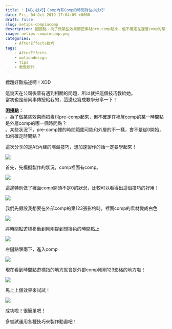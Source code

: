 ```yaml
---
title: '【AE小技巧】Comp內有Comp的時間對位小技巧'
date: Fri, 04 Oct 2019 17:04:09 +0000
draft: false
slug: aetips-compincomp
description: 困擾點：為了做某些效果而把素材pre-comp起來，但不確定在裡層comp的某一時間點是外層comp的哪一個時間點？  某些狀況下，pre-comp裡的時間範圍可能和外層的不一樣，會不是從0開始，如何確定時間點？
image: aetips-compincomp.png
categories:
    - AfterEffects技巧
tags: 
    - AfterEffects
    - motiondesign
    - tips
    - 動態設計
---
```


標題好難描述啊！XDD  
  
這幾天在公司後輩有遇到相關的問題，所以就把這個技巧教給她。  
當初也是前同事傳授給我的，這邊也寫成教學分享一下！  
  
**困擾點：**  
。為了做某些效果而把素材pre-comp起來，但不確定在裡層comp的某一時間點是外層comp的哪一個時間點？  
。某些狀況下，pre-comp裡的時間範圍可能和外層的不一樣，會不是從0開始，如何確定時間點？

這次分享的是AE內建的隱藏技巧，想加速製作的話一定要學起來！

![](2BA8A4B7-0220-44D4-84E5-A9A4026A9E05-1024x851.png)

首先，先模擬製作的狀況，comp裡面有comp。

![](4716393C-E8A9-4197-9290-20634057DDD3-1024x845.png)

這邊特別做了裡面comp開頭不是0的狀況，比較可以看得出這個技巧的好用！

![](0D759770-6EB1-40E7-96C8-88D234083653-1024x857.png)

我們先假設我想要在外部comp的第123張影格時，裡面comp的素材變成白色

![](A2BD3A79-C9EC-4017-8BFD-87FEFFF8AB7D-1024x853.png)

將時間點遊標移動到剛剛提到想換色的時間點上

![](E848FBE7-E03D-49C5-8B1A-BF2EBA2BF6E9-1024x527.png)

左鍵點擊兩下，進入comp

![](3A44B449-16FA-42E6-82C3-E80B64C41C4E-1024x852.png)

現在看到時間點遊標指的地方就會是外部comp剛剛123影格的地方啦！

![](D4981E0A-9B3D-4218-972A-063DF7BA2B15-1024x847.png)

馬上上個效果來試試！

![](5E5B3829-FEC0-4F64-B79E-9BB9C43D1AD1-1024x840.png)

成功啦！很簡單吧！

多嘗試運用各種技巧來製作動畫吧！
